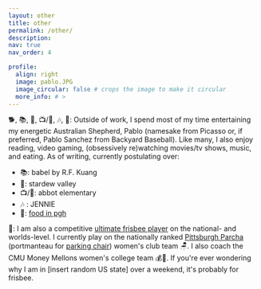 ```yaml
---
layout: other
title: other
permalink: /other/
description: 
nav: true
nav_order: 4

profile:
  align: right
  image: pablo.JPG
  image_circular: false # crops the image to make it circular
  more_info: # >
---
```


🐕, 📚, 👾, 📺/🎥, 🎶, 🍜: Outside of work, I spend most of my time entertaining my energetic Australian Shepherd, Pablo (namesake from Picasso or, if preferred, Pablo Sanchez from Backyard Baseball). Like many, I also enjoy reading, video gaming, (obsessively re)watching movies/tv shows, music, and eating. As of writing, currently postulating over:
- 📚: babel by R.F. Kuang
- 👾: stardew valley
- 📺/🎥: abbot elementary
- 🎶 : JENNIE
- 🍜: [food in pgh](https://peaceful-fiber-aa6.notion.site/food-in-pgh-1e69ad7b97fb4abd83594ca972b66790?pvs=4)

🥏: I am also a competitive [ultimate frisbee player](../assets/img/personal/frisbee.jpg) on the national- and worlds-level. I currently play on the nationally ranked [Pittsburgh Parcha](https://www.instagram.com/pghparcha/) (portmanteau for [parking chair](https://en.wikipedia.org/wiki/Parking_chair)) women's club team 🪑. I also coach the CMU Money Mellons women's college team 💰🍉. If you're ever wondering why I am in [insert random US state] over a weekend, it's probably for frisbee.
